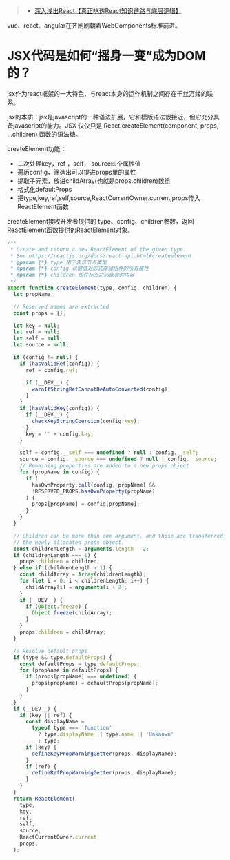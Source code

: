 > - [深入浅出React【真正吃透React知识链路与底层逻辑】](https://www.bilibili.com/video/BV1zB4y1773E/?spm_id_from=333.337.search-card.all.click)

vue、react、angular在齐刷刷朝着WebComponents标准前进。
# JSX代码是如何“摇身一变”成为DOM的？
jsx作为react框架的一大特色，与react本身的运作机制之间存在千丝万缕的联系。

jsx的本质：jsx是javascript的一种语法扩展，它和模版语法很接近，但它充分具备javascript的能力。JSX 仅仅只是 React.createElement(component, props, ...children) 函数的语法糖。

createElement功能：
- 二次处理key，ref ，self， source四个属性值
- 遍历config，筛选出可以提进props里的属性
- 提取子元素，放进childArray(也就是props.children)数组
- 格式化defaultProps
- 把type,key,ref,self,source,ReactCurrentOwner.current,props传入ReactElement函数

createElement接收开发者提供的 type、config、children参数，返回ReactElement函数提供的ReactElement对象。
```js
/**
 * Create and return a new ReactElement of the given type.
 * See https://reactjs.org/docs/react-api.html#createelement
 * @param {*} type 用于表示节点类型
 * @param {*} config 以键值对形式存储组件的所有属性
 * @param {*} children 组件标签之间嵌套的内容
 */
export function createElement(type, config, children) {
  let propName;

  // Reserved names are extracted
  const props = {};

  let key = null;
  let ref = null;
  let self = null;
  let source = null;

  if (config != null) {
    if (hasValidRef(config)) {
      ref = config.ref;

      if (__DEV__) {
        warnIfStringRefCannotBeAutoConverted(config);
      }
    }
    if (hasValidKey(config)) {
      if (__DEV__) {
        checkKeyStringCoercion(config.key);
      }
      key = '' + config.key;
    }

    self = config.__self === undefined ? null : config.__self;
    source = config.__source === undefined ? null : config.__source;
    // Remaining properties are added to a new props object
    for (propName in config) {
      if (
        hasOwnProperty.call(config, propName) &&
        !RESERVED_PROPS.hasOwnProperty(propName)
      ) {
        props[propName] = config[propName];
      }
    }
  }

  // Children can be more than one argument, and those are transferred onto
  // the newly allocated props object.
  const childrenLength = arguments.length - 2;
  if (childrenLength === 1) {
    props.children = children;
  } else if (childrenLength > 1) {
    const childArray = Array(childrenLength);
    for (let i = 0; i < childrenLength; i++) {
      childArray[i] = arguments[i + 2];
    }
    if (__DEV__) {
      if (Object.freeze) {
        Object.freeze(childArray);
      }
    }
    props.children = childArray;
  }

  // Resolve default props
  if (type && type.defaultProps) {
    const defaultProps = type.defaultProps;
    for (propName in defaultProps) {
      if (props[propName] === undefined) {
        props[propName] = defaultProps[propName];
      }
    }
  }
  if (__DEV__) {
    if (key || ref) {
      const displayName =
        typeof type === 'function'
          ? type.displayName || type.name || 'Unknown'
          : type;
      if (key) {
        defineKeyPropWarningGetter(props, displayName);
      }
      if (ref) {
        defineRefPropWarningGetter(props, displayName);
      }
    }
  }
  return ReactElement(
    type,
    key,
    ref,
    self,
    source,
    ReactCurrentOwner.current,
    props,
  );
```